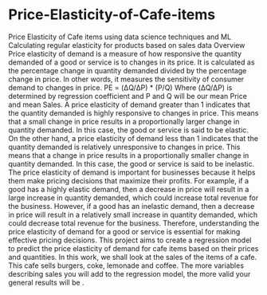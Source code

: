 # Price-Elasticity-of-Cafe-items
Price Elasticity of Cafe items using data science techniques and ML 
Calculating regular elasticity for products based on sales data
Overview
Price elasticity of demand is a measure of how responsive the quantity demanded of a good or service is to
changes in its price. It is calculated as the percentage change in quantity demanded divided by the
percentage change in price. In other words, it measures the sensitivity of consumer demand to changes in
price.
PE = (ΔQ/ΔP) * (P/Q) Where (ΔQ/ΔP) is determined by regression coefficient and P and Q will be our mean
Price and mean Sales.
A price elasticity of demand greater than 1 indicates that the quantity demanded is highly responsive to
changes in price. This means that a small change in price results in a proportionally larger change in quantity
demanded. In this case, the good or service is said to be elastic.
On the other hand, a price elasticity of demand less than 1 indicates that the quantity demanded is relatively
unresponsive to changes in price. This means that a change in price results in a proportionally smaller change
in quantity demanded. In this case, the good or service is said to be inelastic.
The price elasticity of demand is important for businesses because it helps them make pricing decisions that
maximize their profits. For example, if a good has a highly elastic demand, then a decrease in price will result
in a large increase in quantity demanded, which could increase total revenue for the business. However, if a
good has an inelastic demand, then a decrease in price will result in a relatively small increase in quantity
demanded, which could decrease total revenue for the business. Therefore, understanding the price elasticity
of demand for a good or service is essential for making effective pricing decisions.
This project aims to create a regression model to predict the price elasticity of demand for cafe items based
on their prices and quantities.
In this work, we shall look at the sales of the items of a cafe. This cafe sells burgers, coke, lemonade and
coffee. The more variables describing sales you will add to the regression model, the more valid your general
results will be .
